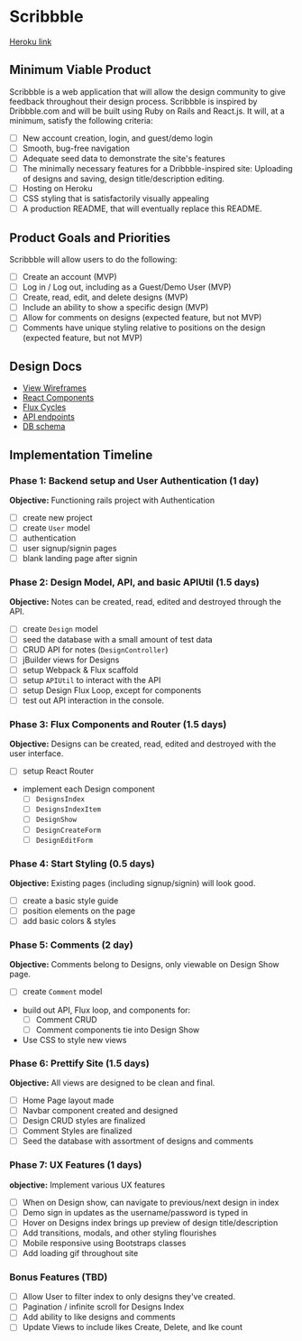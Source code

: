 # Scribbble

[Heroku link][heroku]

[heroku]: http://www.herokuapp.com

## Minimum Viable Product

Scribbble is a web application that will allow the design community to give feedback throughout their design process. Scribbble is inspired by Dribbble.com and will be built using Ruby on Rails and React.js. It will, at a minimum, satisfy the following criteria:

- [ ] New account creation, login, and guest/demo login
- [ ] Smooth, bug-free navigation
- [ ] Adequate seed data to demonstrate the site's features
- [ ] The minimally necessary features for a Dribbble-inspired site: Uploading of designs and saving, design title/description editing.
- [ ] Hosting on Heroku
- [ ] CSS styling that is satisfactorily visually appealing
- [ ] A production README, that will eventually replace this README.

## Product Goals and Priorities

Scribbble will allow users to do the following:

<!-- This is a Markdown checklist. Use it to keep track of your
progress. Put an x between the brackets for a checkmark: [x] -->

- [ ] Create an account (MVP)
- [ ] Log in / Log out, including as a Guest/Demo User (MVP)
- [ ] Create, read, edit, and delete designs (MVP)
- [ ] Include an ability to show a specific design (MVP)
- [ ] Allow for comments on designs (expected feature, but not MVP)
- [ ] Comments have unique styling relative to positions on the design (expected feature, but not MVP)

## Design Docs
* [View Wireframes][views]
* [React Components][components]
* [Flux Cycles][flux-cycles]
* [API endpoints][api-endpoints]
* [DB schema][schema]

[views]: ./docs/views.md
[components]: ./docs/components.md
[flux-cycles]: ./docs/flux-cycles.md
[api-endpoints]: ./docs/api-endpoints.md
[schema]: ./docs/schema.md

## Implementation Timeline

### Phase 1: Backend setup and User Authentication (1 day)

**Objective:** Functioning rails project with Authentication

- [ ] create new project
- [ ] create `User` model
- [ ] authentication
- [ ] user signup/signin pages
- [ ] blank landing page after signin

### Phase 2: Design Model, API, and basic APIUtil (1.5 days)

**Objective:** Notes can be created, read, edited and destroyed through
the API.

- [ ] create `Design` model
- [ ] seed the database with a small amount of test data
- [ ] CRUD API for notes (`DesignController`)
- [ ] jBuilder views for Designs
- [ ] setup Webpack & Flux scaffold
- [ ] setup `APIUtil` to interact with the API
- [ ] setup Design Flux Loop, except for components
- [ ] test out API interaction in the console.

### Phase 3: Flux Components and Router (1.5 days)

**Objective:** Designs can be created, read, edited and destroyed with the
user interface.

- [ ] setup React Router
- implement each Design component
  - [ ] `DesignsIndex`
  - [ ] `DesignsIndexItem`
  - [ ] `DesignShow`
  - [ ] `DesignCreateForm`
  - [ ] `DesignEditForm`

### Phase 4: Start Styling (0.5 days)

**Objective:** Existing pages (including signup/signin) will look good.

- [ ] create a basic style guide
- [ ] position elements on the page
- [ ] add basic colors & styles

### Phase 5: Comments (2 day)

**Objective:** Comments belong to Designs, only viewable on Design Show page.

- [ ] create `Comment` model
- build out API, Flux loop, and components for:
  - [ ] Comment CRUD
  - [ ] Comment components tie into Design Show
- Use CSS to style new views


### Phase 6: Prettify Site (1.5 days)

**Objective:** All views are designed to be clean and final.

- [ ] Home Page layout made
- [ ] Navbar component created and designed
- [ ] Design CRUD styles are finalized
- [ ] Comment Styles are finalized
- [ ] Seed the database with assortment of designs and comments

### Phase 7: UX Features (1 days)

**objective:** Implement various UX features

- [ ] When on Design show, can navigate to previous/next design in index
- [ ] Demo sign in updates as the username/password is typed in
- [ ] Hover on Designs index brings up preview of design title/description
- [ ] Add transitions, modals, and other styling flourishes
- [ ] Mobile responsive using Bootstraps classes
- [ ] Add loading gif throughout site 

### Bonus Features (TBD)
- [ ] Allow User to filter index to only designs they've created.
- [ ] Pagination / infinite scroll for Designs Index
- [ ] Add ability to like designs and comments
- [ ] Update Views to include likes Create, Delete, and lke count

[phase-one]: ./docs/phases/phase1.md
[phase-two]: ./docs/phases/phase2.md
[phase-three]: ./docs/phases/phase3.md
[phase-four]: ./docs/phases/phase4.md
[phase-five]: ./docs/phases/phase5.md
